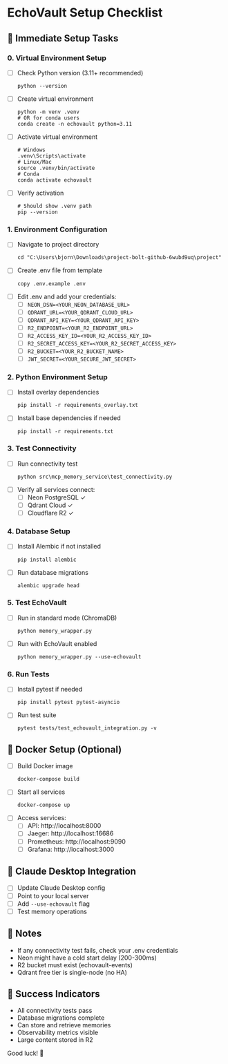 # EchoVault Setup Checklist

## 🔧 Immediate Setup Tasks

### 0. Virtual Environment Setup
- [ ] Check Python version (3.11+ recommended)
  ```
  python --version
  ```
- [ ] Create virtual environment
  ```
  python -m venv .venv
  # OR for conda users
  conda create -n echovault python=3.11
  ```
- [ ] Activate virtual environment
  ```
  # Windows
  .venv\Scripts\activate
  # Linux/Mac
  source .venv/bin/activate
  # Conda
  conda activate echovault
  ```
- [ ] Verify activation
  ```
  # Should show .venv path
  pip --version
  ```

### 1. Environment Configuration
- [ ] Navigate to project directory
  ```
  cd "C:\Users\bjorn\Downloads\project-bolt-github-6wubd9uq\project"
  ```
- [ ] Create .env file from template
  ```
  copy .env.example .env
  ```
- [ ] Edit .env and add your credentials:
  - [ ] `NEON_DSN=<YOUR_NEON_DATABASE_URL>`
  - [ ] `QDRANT_URL=<YOUR_QDRANT_CLOUD_URL>`
  - [ ] `QDRANT_API_KEY=<YOUR_QDRANT_API_KEY>`
  - [ ] `R2_ENDPOINT=<YOUR_R2_ENDPOINT_URL>`
  - [ ] `R2_ACCESS_KEY_ID=<YOUR_R2_ACCESS_KEY_ID>`
  - [ ] `R2_SECRET_ACCESS_KEY=<YOUR_R2_SECRET_ACCESS_KEY>`
  - [ ] `R2_BUCKET=<YOUR_R2_BUCKET_NAME>`
  - [ ] `JWT_SECRET=<YOUR_SECURE_JWT_SECRET>`

### 2. Python Environment Setup
- [ ] Install overlay dependencies
  ```
  pip install -r requirements_overlay.txt
  ```
- [ ] Install base dependencies if needed
  ```
  pip install -r requirements.txt
  ```

### 3. Test Connectivity
- [ ] Run connectivity test
  ```
  python src\mcp_memory_service\test_connectivity.py
  ```
- [ ] Verify all services connect:
  - [ ] Neon PostgreSQL ✓
  - [ ] Qdrant Cloud ✓
  - [ ] Cloudflare R2 ✓

### 4. Database Setup
- [ ] Install Alembic if not installed
  ```
  pip install alembic
  ```
- [ ] Run database migrations
  ```
  alembic upgrade head
  ```

### 5. Test EchoVault
- [ ] Run in standard mode (ChromaDB)
  ```
  python memory_wrapper.py
  ```
- [ ] Run with EchoVault enabled
  ```
  python memory_wrapper.py --use-echovault
  ```

### 6. Run Tests
- [ ] Install pytest if needed
  ```
  pip install pytest pytest-asyncio
  ```
- [ ] Run test suite
  ```
  pytest tests/test_echovault_integration.py -v
  ```

## 🐳 Docker Setup (Optional)
- [ ] Build Docker image
  ```
  docker-compose build
  ```
- [ ] Start all services
  ```
  docker-compose up
  ```
- [ ] Access services:
  - [ ] API: http://localhost:8000
  - [ ] Jaeger: http://localhost:16686
  - [ ] Prometheus: http://localhost:9090
  - [ ] Grafana: http://localhost:3000

## 🔌 Claude Desktop Integration
- [ ] Update Claude Desktop config
- [ ] Point to your local server
- [ ] Add `--use-echovault` flag
- [ ] Test memory operations

## 📝 Notes
- If any connectivity test fails, check your .env credentials
- Neon might have a cold start delay (200-300ms)
- R2 bucket must exist (echovault-events)
- Qdrant free tier is single-node (no HA)

## 🎉 Success Indicators
- All connectivity tests pass
- Database migrations complete
- Can store and retrieve memories
- Observability metrics visible
- Large content stored in R2

Good luck! 🚀
